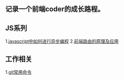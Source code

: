 ## 记录一个前端coder的成长路程。


## JS系列
1.[javascript中如何进行异步编程](https://github.com/xiaomigup/xiaomigup.github.io/issues/2)
2.[前端路由的原理及应用](https://github.com/xiaomigup/xiaomigup.github.io/issues/3)

## 工作相关
1.[git常用命令](https://github.com/xiaomigup/xiaomigup.github.io/issues/1)
